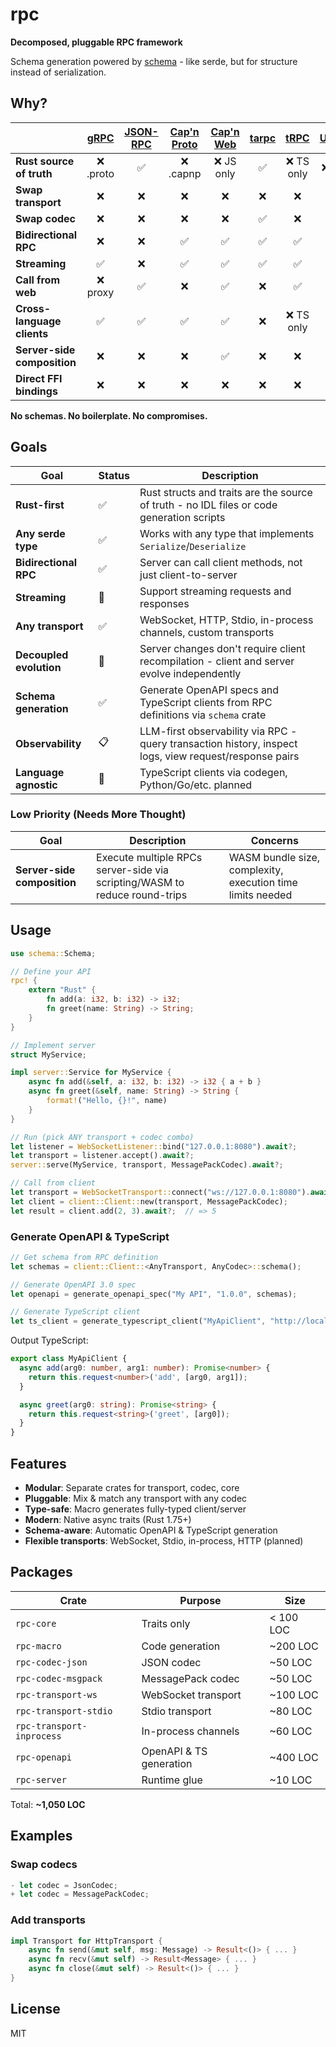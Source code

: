 # rpc

**Decomposed, pluggable RPC framework**

Schema generation powered by [schema](https://github.com/andrewgazelka/schema) - like serde, but for structure instead of serialization.

## Why?

|  | [gRPC](https://grpc.io) | [JSON-RPC](https://www.jsonrpc.org) | [Cap'n Proto](https://capnproto.org) | [Cap'n Web](https://capnproto.org/rpc.html) | [tarpc](https://github.com/google/tarpc) | [tRPC](https://trpc.io) | [UniFFI](https://mozilla.github.io/uniffi-rs/) | **This** |
|---|:---:|:---:|:---:|:---:|:---:|:---:|:---:|:---:|
| **Rust source of truth** | ❌ .proto | ✅ | ❌ .capnp | ❌ JS only | ✅ | ❌ TS only | ❌ .udl | ✅ |
| **Swap transport** | ❌ | ❌ | ❌ | ❌ | ❌ | ❌ | ❌ | ✅ |
| **Swap codec** | ❌ | ❌ | ❌ | ❌ | ✅ | ❌ | ❌ | ✅ |
| **Bidirectional RPC** | ❌ | ❌ | ✅ | ✅ | ✅ | ✅ | ❌ | ✅ |
| **Streaming** | ✅ | ❌ | ✅ | ✅ | ✅ | ✅ | ❌ | 🚧 |
| **Call from web** | ❌ proxy | ✅ | ❌ | ✅ | ❌ | ✅ | ❌ | ✅ |
| **Cross-language clients** | ✅ | ✅ | ✅ | ✅ | ❌ | ❌ TS only | ✅ | 🚧 |
| **Server-side composition** | ❌ | ❌ | ❌ | ✅ | ❌ | ❌ | ❌ | 🚧 |
| **Direct FFI bindings** | ❌ | ❌ | ❌ | ❌ | ❌ | ❌ | ✅ | 🚧 |

**No schemas. No boilerplate. No compromises.**

## Goals

| Goal | Status | Description |
|------|--------|-------------|
| **Rust-first** | ✅ | Rust structs and traits are the source of truth - no IDL files or code generation scripts |
| **Any serde type** | ✅ | Works with any type that implements `Serialize`/`Deserialize` |
| **Bidirectional RPC** | ✅ | Server can call client methods, not just client-to-server |
| **Streaming** | 🚧 | Support streaming requests and responses |
| **Any transport** | ✅ | WebSocket, HTTP, Stdio, in-process channels, custom transports |
| **Decoupled evolution** | 🚧 | Server changes don't require client recompilation - client and server evolve independently |
| **Schema generation** | ✅ | Generate OpenAPI specs and TypeScript clients from RPC definitions via `schema` crate |
| **Observability** | 📋 | LLM-first observability via RPC - query transaction history, inspect logs, view request/response pairs |
| **Language agnostic** | 🚧 | TypeScript clients via codegen, Python/Go/etc. planned |

### Low Priority (Needs More Thought)

| Goal | Description | Concerns |
|------|-------------|----------|
| **Server-side composition** | Execute multiple RPCs server-side via scripting/WASM to reduce round-trips | WASM bundle size, complexity, execution time limits needed |

## Usage

```rust
use schema::Schema;

// Define your API
rpc! {
    extern "Rust" {
        fn add(a: i32, b: i32) -> i32;
        fn greet(name: String) -> String;
    }
}

// Implement server
struct MyService;

impl server::Service for MyService {
    async fn add(&self, a: i32, b: i32) -> i32 { a + b }
    async fn greet(&self, name: String) -> String {
        format!("Hello, {}!", name)
    }
}

// Run (pick ANY transport + codec combo)
let listener = WebSocketListener::bind("127.0.0.1:8080").await?;
let transport = listener.accept().await?;
server::serve(MyService, transport, MessagePackCodec).await?;

// Call from client
let transport = WebSocketTransport::connect("ws://127.0.0.1:8080").await?;
let client = client::Client::new(transport, MessagePackCodec);
let result = client.add(2, 3).await?;  // => 5
```

### Generate OpenAPI & TypeScript

```rust
// Get schema from RPC definition
let schemas = client::Client::<AnyTransport, AnyCodec>::schema();

// Generate OpenAPI 3.0 spec
let openapi = generate_openapi_spec("My API", "1.0.0", schemas);

// Generate TypeScript client
let ts_client = generate_typescript_client("MyApiClient", "http://localhost:8080", schemas);
```

Output TypeScript:

```typescript
export class MyApiClient {
  async add(arg0: number, arg1: number): Promise<number> {
    return this.request<number>('add', [arg0, arg1]);
  }

  async greet(arg0: string): Promise<string> {
    return this.request<string>('greet', [arg0]);
  }
}
```

## Features

- **Modular**: Separate crates for transport, codec, core
- **Pluggable**: Mix & match any transport with any codec
- **Type-safe**: Macro generates fully-typed client/server
- **Modern**: Native async traits (Rust 1.75+)
- **Schema-aware**: Automatic OpenAPI & TypeScript generation
- **Flexible transports**: WebSocket, Stdio, in-process, HTTP (planned)

## Packages

| Crate | Purpose | Size |
|-------|---------|------|
| `rpc-core` | Traits only | < 100 LOC |
| `rpc-macro` | Code generation | ~200 LOC |
| `rpc-codec-json` | JSON codec | ~50 LOC |
| `rpc-codec-msgpack` | MessagePack codec | ~50 LOC |
| `rpc-transport-ws` | WebSocket transport | ~100 LOC |
| `rpc-transport-stdio` | Stdio transport | ~80 LOC |
| `rpc-transport-inprocess` | In-process channels | ~60 LOC |
| `rpc-openapi` | OpenAPI & TS generation | ~400 LOC |
| `rpc-server` | Runtime glue | ~10 LOC |

Total: **~1,050 LOC**

## Examples

### Swap codecs

```rust
- let codec = JsonCodec;
+ let codec = MessagePackCodec;
```

### Add transports

```rust
impl Transport for HttpTransport {
    async fn send(&mut self, msg: Message) -> Result<()> { ... }
    async fn recv(&mut self) -> Result<Message> { ... }
    async fn close(&mut self) -> Result<()> { ... }
}
```

## License

MIT
